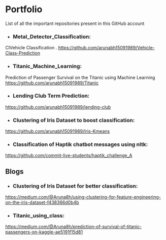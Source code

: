 # Portfolio
List of all the important repositories present in this GitHub account

* ### Metal_Detector_Classification:
ClVehicle Classification .
https://github.com/arunabh15091989/Vehicle-Class-Prediction

* ### Titanic_Machine_Learning:
Prediction of Passenger Survival on the Titanic using Machine Learning
https://github.com/arunabh15091989/Titanic

* ### Lending Club Term Prediction:
https://github.com/arunabh15091989/lending-club

* ### Clustering of Iris Dataset to boost classification:
https://github.com/arunabh15091989/Iris-Kmeans

* ### Classification of Haptik chatbot messages using nltk:
https://github.com/commit-live-students/haptik_challenge_A


## Blogs
* ### Clustering of Iris Dataset for better classification:
https://medium.com/@Aruna8h/using-clustering-for-feature-engineering-on-the-iris-dataset-f438366d0b4b

* ### Titanic_using_class:
https://medium.com/@Aruna8h/prediction-of-survival-of-titanic-passengers-on-kaggle-ae5191f15d81

